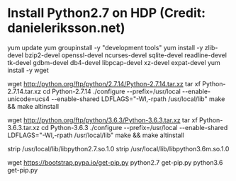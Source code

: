 # Install Python2.7 on HDP (Credit: danieleriksson.net)

yum update
yum groupinstall -y "development tools"
yum install -y zlib-devel bzip2-devel openssl-devel ncurses-devel sqlite-devel readline-devel tk-devel gdbm-devel db4-devel libpcap-devel xz-devel expat-devel
yum install -y wget

wget http://python.org/ftp/python/2.7.14/Python-2.7.14.tar.xz
tar xf Python-2.7.14.tar.xz
cd Python-2.7.14
./configure --prefix=/usr/local --enable-unicode=ucs4 --enable-shared LDFLAGS="-Wl,-rpath /usr/local/lib"
make && make altinstall

wget http://python.org/ftp/python/3.6.3/Python-3.6.3.tar.xz
tar xf Python-3.6.3.tar.xz
cd Python-3.6.3
./configure --prefix=/usr/local --enable-shared LDFLAGS="-Wl,-rpath /usr/local/lib"
make && make altinstall

strip /usr/local/lib/libpython2.7.so.1.0
strip /usr/local/lib/libpython3.6m.so.1.0

wget https://bootstrap.pypa.io/get-pip.py
python2.7 get-pip.py
python3.6 get-pip.py

